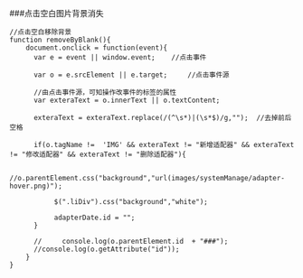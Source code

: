 ###点击空白图片背景消失

	//点击空白移除背景
	function removeByBlank(){
		document.onclick = function(event){
		  var e = event || window.event;    //点击事件
		
		  var o = e.srcElement || e.target;     //点击事件源
		
		  //由点击事件源，可知操作改事件的标签的属性
		  var exteraText = o.innerText || o.textContent; 
		
		  exteraText = exteraText.replace(/(^\s*)|(\s*$)/g,"");  //去掉前后空格

		  if(o.tagName !=  'IMG' && exteraText != "新增适配器" && exteraText != "修改适配器" && exteraText != "删除适配器"){

		       //o.parentElement.css("background","url(images/systemManage/adapter-hover.png)");

		       $(".liDiv").css("background","white");

		       adapterDate.id = "";
		  }

		  //     console.log(o.parentElement.id  + "###");
		  //console.log(o.getAttribute("id"));
		}
	}